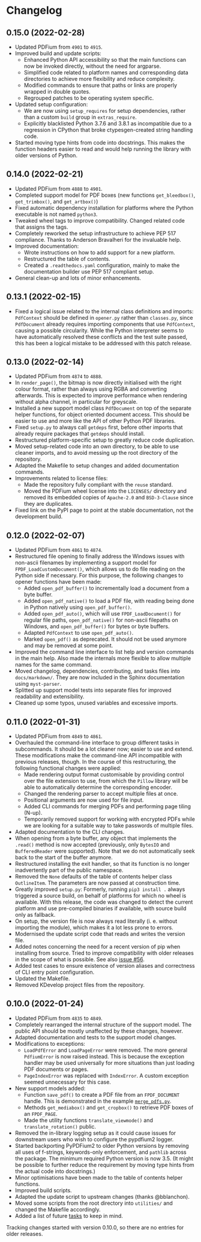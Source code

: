 <!-- SPDX-FileCopyrightText: 2022 geisserml <geisserml@gmail.com> -->
<!-- SPDX-License-Identifier: CC-BY-4.0 -->

# Changelog


## 0.15.0 (2022-02-28)

- Updated PDFium from `4901` to `4915`.
- Improved build and update scripts:
  * Enhanced Python API accessibility so that the main functions can now be invoked directly,
    without the need for argparse.
  * Simplified code related to platform names and corresponding data directories to achieve
    more flexibility and reduce complexity.
  * Modified commands to ensure that paths or links are properly wrapped in double quotes.
  * Regrouped patches to be operating system specific.
- Updated setup configuration:
  * We are now using `setup_requires` for setup dependencies, rather than a custom `build`
    group in `extras_require`.
  * Explicitly blacklisted Python 3.7.6 and 3.8.1 as incompatible due to a regression in CPython
    that broke ctypesgen-created string handling code.
- Started moving type hints from code into docstrings. This makes the function headers easier
  to read and would help running the library with older versions of Python.


## 0.14.0 (2022-02-21)

- Updated PDFium from `4888` to `4901`.
- Completed support model for PDF boxes (new functions `get_bleedbox()`, `get_trimbox()`,
  and `get_artbox()`)
- Fixed automatic dependency installation for platforms where the Python executable is not
  named `python3`.
- Tweaked wheel tags to improve compatibility. Changed related code that assigns the tags.
- Completely reworked the setup infrastructure to achieve PEP 517 compliance.
  Thanks to Anderson Bravalheri for the invaluable help.
- Improved documentation:
  * Wrote instructions on how to add support for a new platform.
  * Restructured the table of contents.
  * Created a `.readthedocs.yaml` configuration, mainly to make the documentation builder
    use PEP 517 compliant setup.
- General clean-up and lots of minor enhancements.


## 0.13.1 (2022-02-15)

- Fixed a logical issue related to the internal class definitions and imports: `PdfContext`
  should be defined in `opener.py` rather than `classes.py`, since `PdfDocument` already
  requires importing components that use `PdfContext`, causing a possible circularity.
  While the Python interpreter seems to have automatically resolved these conflicts and the
  test suite passed, this has been a logical mistake to be addressed with this patch release.


## 0.13.0 (2022-02-14)

- Updated PDFium from `4874` to `4888`.
- In `render_page()`, the bitmap is now directly initialised with the right colour format,
  rather than always using RGBA and converting afterwards. This is expected to improve performance
  when rendering without alpha channel, in particular for greyscale.
- Installed a new support model class `PdfDocument` on top of the separate helper functions,
  for object oriented document access. This should be easier to use and more like the API of
  other Python PDF libraries.
- Fixed `setup.py` to always call `getdeps` first, before other imports that already require
  packages that `getdeps` should install.
- Restructured platform-specific setup to greatly reduce code duplication.
- Moved setup-related code into an own directory, to be able to use cleaner imports, and to
  avoid messing up the root directory of the repository.
- Adapted the Makefile to setup changes and added documentation commands.
- Improvements related to license files:
  * Made the repository fully compliant with the `reuse` standard.
  * Moved the PDFium wheel license into the `LICENSES/` directory and removed its embedded
    copies of `Apache-2.0` and `BSD-3-Clause` since they are duplicates.
- Fixed link on the PyPI page to point at the stable documentation, not the development build.


## 0.12.0 (2022-02-07)

- Updated PDFium from `4861` to `4874`.
- Restructured file opening to finally address the Windows issues with non-ascii filenames
  by implementing a support model for `FPDF_LoadCustomDocument()`, which allows us to do
  file reading on the Python side if necessary.
  For this purpose, the following changes to opener functions have been made:
  * Added `open_pdf_buffer()` to incrementally load a document from a byte buffer.
  * Added `open_pdf_native()` to load a PDF file, with reading being done in Python natively
    using `open_pdf_buffer()`.
  * Added `open_pdf_auto()`, which will use `FPDF_LoadDocument()` for regular file paths,
    `open_pdf_native()` for non-ascii filepaths on Windows, and `open_pdf_buffer()` for bytes
    or byte buffers.
  * Adapted `PdfContext` to use `open_pdf_auto()`.
  * Marked `open_pdf()` as deprecated. It should not be used anymore and may be removed
    at some point.
- Improved the command line interface to list help and version commands in the main help.
  Also made the internals more flexible to allow multiple names for the same command.
- Moved changelog, dependencies, contributing, and tasks files into `docs/markdown/`.
  They are now included in the Sphinx documentation using `myst-parser`.
- Splitted up support model tests into separate files for improved readability and extensibility.
- Cleaned up some typos, unused variables and excessive imports.


## 0.11.0 (2022-01-31)

- Updated PDFium from `4849` to `4861`.
- Overhauled the command-line interface to group different tasks in subcommands.
  It should be a lot cleaner now; easier to use and extend. These modifications make the
  command-line API incompatible with previous releases, though.
  In the course of this restructuring, the following functional changes were applied:
  * Made rendering output format customisable by providing control over the file extension
    to use, from which the `Pillow` library will be able to automatically determine the
    corresponding encoder.
  * Changed the rendering parser to accept multiple files at once.
  * Positional arguments are now used for file input.
  * Added CLI commands for merging PDFs and performing page tiling (N-up).
  * Temporarily removed support for working with encrypted PDFs while we are looking for a
    suitable way to take passwords of multiple files.
- Adapted documentation to the CLI changes.
- When opening from a byte buffer, any object that implements the `.read()` method is now
  accepted (previously, only `BytesIO` and `BufferedReader` were supported). Note that we
  do not automatically seek back to the start of the buffer anymore.
- Restructured installing the exit handler, so that its function is no longer inadvertently
  part of the public namespace.
- Removed the `None` defaults of the table of contents helper class `OutlineItem`. The
  parameters are now passed at construction time.
- Greatly improved `setup.py`: Formerly, running `pip3 install .` always triggered a source
  build, on behalf of platforms for which no wheel is available. With this release, the code
  was changed to detect the current platform and use pre-compiled binaries if available, with
  source build only as fallback.
- On setup, the version file is now always read literally (i. e. without importing the module),
  which makes it a lot less prone to errors.
- Modernised the update script code that reads and writes the version file.
- Added notes concerning the need for a recent version of pip when installing from source.
  Tried to improve compatibility with older releases in the scope of what is possible.
  See also [issue #56](https://github.com/pypdfium2-team/pypdfium2/issues/56).
- Added test cases to ensure existence of version aliases and correctness of CLI entry point
  configuration.
- Updated the Makefile.
- Removed KDevelop project files from the repository.


## 0.10.0 (2022-01-24)

- Updated PDFium from `4835` to `4849`.
- Completely rearranged the internal structure of the support model.
  The public API should be mostly unaffected by these changes, however.
- Adapted documentation and tests to the support model changes.
- Modifications to exceptions:
    * `LoadPdfError` and `LoadPageError` were removed. The more general `PdfiumError` is now
      raised instead. This is because the exception handler may be used universally for more
      situations than just loading PDF documents or pages.
    * `PageIndexError` was replaced with `IndexError`. A custom exception seemed unnecessary
      for this case.
- New support models added:
    * Function `save_pdf()` to create a PDF file from an `FPDF_DOCUMENT` handle. This is
      demonstrated in the example [`merge_pdfs.py`](../../examples/merge_pdfs.py).
    * Methods `get_mediabox()` and `get_cropbox()` to retrieve PDF boxes of an `FPDF_PAGE`.
    * Made the utility functions `translate_viewmode()` and `translate_rotation()` public.
- Removed the in-library logging setup as it could cause issues for downstream users who wish
  to configure the pypdfium2 logger.
- Started backporting PyPDFium2 to older Python versions by removing all uses of f-strings,
  keywords-only enforcement, and `pathlib` across the package. The minimum required Python
  version is now 3.5. (It might be possible to further reduce the requirement by moving type
  hints from the actual code into docstrings.)
- Minor optimisations have been made to the table of contents helper functions.
- Improved build scripts.
- Adapted the update script to upstream changes (thanks @bblanchon).
- Moved some scripts from the root directory into `utilities/` and changed the Makefile
  accordingly.
- Added a list of future [tasks](./tasks.md) to keep in mind.

Tracking changes started with version 0.10.0, so there are no entries for older releases.
